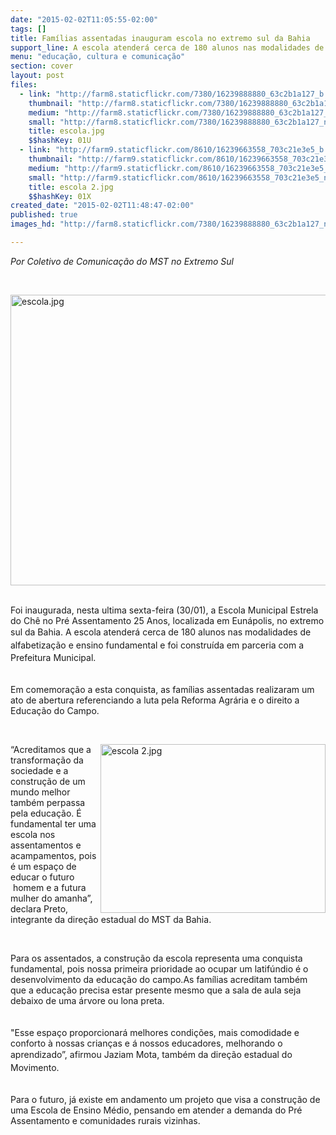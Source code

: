 ```yaml
---
date: "2015-02-02T11:05:55-02:00"
tags: []
title: Famílias assentadas inauguram escola no extremo sul da Bahia
support_line: A escola atenderá cerca de 180 alunos nas modalidades de alfabetização e ensino fundamental
menu: "educação, cultura e comunicação"
section: cover
layout: post
files:
  - link: "http://farm8.staticflickr.com/7380/16239888880_63c2b1a127_b.jpg"
    thumbnail: "http://farm8.staticflickr.com/7380/16239888880_63c2b1a127_t.jpg"
    medium: "http://farm8.staticflickr.com/7380/16239888880_63c2b1a127_z.jpg"
    small: "http://farm8.staticflickr.com/7380/16239888880_63c2b1a127_n.jpg"
    title: escola.jpg
    $$hashKey: 01U
  - link: "http://farm9.staticflickr.com/8610/16239663558_703c21e3e5_b.jpg"
    thumbnail: "http://farm9.staticflickr.com/8610/16239663558_703c21e3e5_t.jpg"
    medium: "http://farm9.staticflickr.com/8610/16239663558_703c21e3e5_z.jpg"
    small: "http://farm9.staticflickr.com/8610/16239663558_703c21e3e5_n.jpg"
    title: escola 2.jpg
    $$hashKey: 01X
created_date: "2015-02-02T11:48:47-02:00"
published: true
images_hd: "http://farm8.staticflickr.com/7380/16239888880_63c2b1a127_n.jpg"

---
```

<p><em>Por Coletivo de Comunica&ccedil;&atilde;o do MST no Extremo Sul</em></p>

<p>&nbsp;</p>

<p><img alt="escola.jpg" height="465" src="http://farm8.staticflickr.com/7380/16239888880_63c2b1a127_b.jpg" width="620" /></p>

<p><br />
Foi inaugurada, nesta ultima sexta-feira (30/01), a Escola Municipal Estrela do Ch&ecirc; no Pr&eacute; Assentamento 25 Anos, localizada em Eun&aacute;polis, no extremo sul da Bahia.&nbsp;<span style="line-height: 20.7999992370605px;">A escola atender&aacute; cerca de 180 alunos nas modalidades de alfabetiza&ccedil;&atilde;o e ensino fundamental e foi constru&iacute;da em parceria com a Prefeitura Municipal</span><span style="line-height: 20.7999992370605px;">. &nbsp;</span></p>

<p><br />
Em comemora&ccedil;&atilde;o a esta conquista, as fam&iacute;lias assentadas realizaram um ato de abertura referenciando a luta pela Reforma Agr&aacute;ria e o direito a Educa&ccedil;&atilde;o do Campo.&nbsp;</p>

<p>&nbsp;</p>

<p><img alt="escola 2.jpg" height="270" src="http://farm9.staticflickr.com/8610/16239663558_703c21e3e5_b.jpg" style="float:right" width="360" />&ldquo;Acreditamos que a transforma&ccedil;&atilde;o da sociedade e a constru&ccedil;&atilde;o de um mundo melhor tamb&eacute;m perpassa pela educa&ccedil;&atilde;o. &Eacute; fundamental ter uma escola nos assentamentos e acampamentos, pois &eacute; um espa&ccedil;o de educar o futuro &nbsp;homem e a futura mulher do amanha&rdquo;, declara Preto, integrante&nbsp;da dire&ccedil;&atilde;o estadual do MST da Bahia.</p>

<p>&nbsp;</p>

<p>Para os assentados, a constru&ccedil;&atilde;o da escola representa uma conquista fundamental, pois nossa primeira prioridade ao ocupar um latif&uacute;ndio &eacute; o desenvolvimento da educa&ccedil;&atilde;o do campo.As fam&iacute;lias acreditam tamb&eacute;m que a educa&ccedil;&atilde;o precisa estar presente mesmo que a sala de aula seja debaixo de uma &aacute;rvore ou lona preta.&nbsp;<br />
<br />
<br />
&quot;Esse espa&ccedil;o proporcionar&aacute; melhores condi&ccedil;&otilde;es, mais comodidade e conforto &agrave; nossas crian&ccedil;as e &aacute; nossos educadores, melhorando o aprendizado&rdquo;, afirmou&nbsp;<span style="line-height: 20.7999992370605px;">Jaziam Mota, tamb&eacute;m&nbsp;da dire&ccedil;&atilde;o estadual do Movimento.</span><br />
&nbsp;</p>

<p>Para o futuro, j&aacute; existe em andamento um projeto que visa a constru&ccedil;&atilde;o de uma Escola de Ensino M&eacute;dio, pensando em atender a demanda do Pr&eacute; Assentamento e comunidades rurais vizinhas.</p>

<p><br />
&nbsp;</p>
